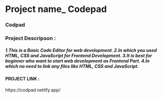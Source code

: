 <h1>Project name_ Codepad</h1>
<h3>Codpad</h3>
<h3>Project Descripson : </h3>
<h5>1.This is a Basic Code Editor for web development.
2.In which you used HTML, CSS and JavaScript for Frontend Development.
3.It is best for beginner who want to start web development as Frontend Part.
4.In which no need to link any files like HTML, CSS and JavaScript.
</h5>


<h4>PROJECT LINK : </h4> https://codpad.netlify.app/
 
 
